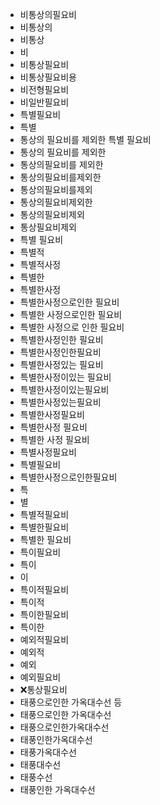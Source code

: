 - 비통상의필요비
- 비통상의
- 비통상
- 비
- 비통상필요비
- 비통상필요비용
- 비전형필요비
- 비일반필요비
- 특별필요비
- 특별
- 통상의 필요비를 제외한 특별 필요비
- 통상의 필요비를 제외한
- 통상의필요비를 제외한
- 통상의필요비를제외한
- 통상의필요비를제외
- 통상의필요비제외한
- 통상의필요비제외
- 통상필요비제외
- 특별 필요비
- 특별적
- 특별적사정
- 특별한
- 특별한사정
- 특별한사정으로인한 필요비
- 특별한 사정으로인한 필요비
- 특별한 사정으로 인한 필요비
- 특별한사정인한 필요비
- 특별한사정인한필요비
- 특별한사정있는 필요비
- 특별한사정이있는 필요비
- 특별한사정이있는필요비
- 특별한사정있는필요비
- 특별한사정필요비
- 특별한사정 필요비
- 특별한 사정 필요비
- 특별사정필요비
- 특별필요비
- 특별한사정으로인한필요비
- 특
- 별
- 특별적필요비
- 특별한필요비
- 특별한 필요비
- 특이필요비
- 특이
- 이
- 특이적필요비
- 특이적
- 특이한필요비
- 특이한
- 예외적필요비
- 예외적
- 예외
- 예외필요비
- ❌통상필요비
- 태풍으로인한 가옥대수선 등
- 태풍으로인한 가옥대수선
- 태풍으로인한가옥대수선
- 태풍인한가옥대수선
- 태풍가옥대수선
- 태풍대수선
- 태풍수선
- 태풍인한 가옥대수선
